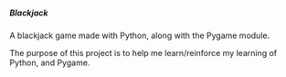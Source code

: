 ##### Blackjack

A blackjack game made with Python, along with the Pygame module.

The purpose of this project is to help me learn/reinforce my learning of Python,
and Pygame.

